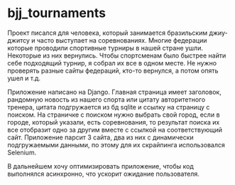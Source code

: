 # bjj_tournaments
Проект писался для человека, который занимается бразильским джиу-джитсу и часто выступает на соревнованиях. Многие федерации которые проводили спортивные турниры в нашей стране ушли. Некоторые из них вернулись. Чтобы спортсменам было быстрее найти себе подходящий турнир, я собрал их все в одном месте. Не нужно проверять разные сайты федераций, кто-то вернулся, а потом опять ушел и т.д.

Приложение написано на Django. Главная страница имеет заголовок, рандомную новость из нашего спорта или цитату авторитетного тренера, цитата подгружается из бд sqlite и ссылку на страницу с поиском. На страничке с поиском нужно выбрать свой город, если в городе, который указали, есть соревнования, то результат поиска их все отобразит одно за другим вместе с ссылкой на соответствующий сайт.
Приложение парсит 3 сайта, два из них с динамически подгружаемыми данными, по этому для их скрайпинга использовался Selenium.

В дальнейшем хочу оптимизировать приложение, чтобы код выполнялся асинхронно, что ускорит ожидание пользователя.

